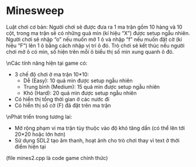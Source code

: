 # Minesweep
<Minesweeper>

Luật chơi cơ bản:
Người chơi sẽ được đưa ra 1 ma trận gồm 10 hàng và 10 cột, trong ma trận sẽ có những quả mìn (kí hiệu “X”) được setup ngẫu nhiên. Người chơi sẽ nhập “o” nếu muốn mở 1 ô và nhập “f” nếu muốn đặt cờ (kí hiệu “F”) lên 1 ô bằng cách nhập vị trí ô đó. Trò chơi sẽ kết thúc nếu người chơi mở ô có mìn, số hiện trên mỗi ô biểu thị số mìn xung quanh ô đó.


\nCác tính năng hiện tại game có:
- 3 chế độ chơi ở ma trận 10*10:
  + Dễ (Easy): 10 quả mìn được setup ngẫu nhiên
  + Trung bình (Medium): 15 quả mìn được setup ngẫu nhiên
  + Khó (Hard): 20 quả mìn được setup ngẫu nhiên
- Có hiển thị tổng thời gian ở các nước đi
- Có hiển thị số cờ (F) đã đặt trên ma trận


\nPhát triển trong tương lai:
- Mở rộng phạm vi ma trận tùy thuộc vào độ khó tăng dần (có thể lên tới 20*20 hoặc lớn hơn)
- Sử dụng SDL2 tạo âm thanh, hoạt ảnh cho trò chơi thay vì text ở thời điểm hiện tại

(file mines2.cpp là code game chính thức)
